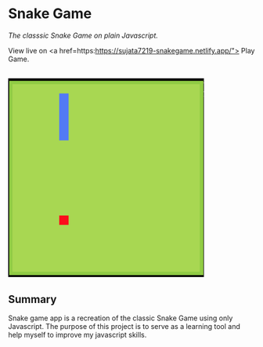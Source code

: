 # Snake Game

_The classsic Snake Game on plain Javascript._

View live on <a href=https:https://sujata7219-snakegame.netlify.app/"> Play Game</a>.

<br>

<img src="demo-snake.png" width="400">

## Summary

Snake game app is a recreation of the classic Snake Game using only Javascript. The purpose of this project is to serve as a learning tool and help myself to improve my javascript skills.
